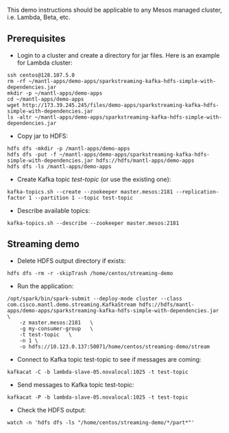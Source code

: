 This demo instructions should be applicable to any Mesos managed cluster, i.e. Lambda, Beta, etc.

## Prerequisites

* Login to a cluster and create a directory for jar files. Here is an example for Lambda cluster:

```
ssh centos@128.107.5.0
rm -rf ~/mantl-apps/demo-apps/sparkstreaming-kafka-hdfs-simple-with-dependencies.jar
mkdir -p ~/mantl-apps/demo-apps
cd ~/mantl-apps/demo-apps
wget http://173.39.245.245/files/demo-apps/sparkstreaming-kafka-hdfs-simple-with-dependencies.jar
ls -altr ~/mantl-apps/demo-apps/sparkstreaming-kafka-hdfs-simple-with-dependencies.jar
```

* Copy jar to HDFS:

```
hdfs dfs -mkdir -p /mantl-apps/demo-apps
hdfs dfs -put -f ~/mantl-apps/demo-apps/sparkstreaming-kafka-hdfs-simple-with-dependencies.jar hdfs://hdfs/mantl-apps/demo-apps
hdfs dfs -ls /mantl-apps/demo-apps
```

* Create Kafka topic *test-topic* (or use the existing one):

```
kafka-topics.sh --create --zookeeper master.mesos:2181 --replication-factor 1 --partition 1 --topic test-topic
```

* Describe available topics:

```
kafka-topics.sh --describe --zookeeper master.mesos:2181
```

## Streaming demo

* Delete HDFS output directory if exists:
   
```
hdfs dfs -rm -r -skipTrash /home/centos/streaming-demo
```

* Run the application:

```
/opt/spark/bin/spark-submit --deploy-mode cluster --class com.cisco.mantl.demo.streaming.KafkaStream hdfs://hdfs/mantl-apps/demo-apps/sparkstreaming-kafka-hdfs-simple-with-dependencies.jar \
	-z master.mesos:2181   \
	-g my-consumer-group   \
	-t test-topic   \
	-n 1 \
	-o hdfs://10.123.0.137:50071/home/centos/streaming-demo/stream
```

* Connect to Kafka topic test-topic to see if messages are coming:

```
kafkacat -C -b lambda-slave-05.novalocal:1025 -t test-topic
```

* Send messages to Kafka topic test-topic:

```
kafkacat -P -b lambda-slave-05.novalocal:1025 -t test-topic
```


* Check the HDFS output:

```
watch -n 'hdfs dfs -ls "/home/centos/streaming-demo/*/part*"'
```


